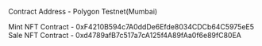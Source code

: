 Contract Address - Polygon Testnet(Mumbai)

Mint NFT Contract - 0xF4210B594c7A0ddDe6Efde8034CDCb64C5975eE5
Sale NFT Contract - 0xd4789afB7c517a7cA125f4A89fAa0f6e89fC80EA
